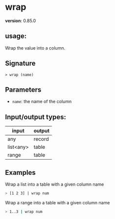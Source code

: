 # wrap

**version**: 0.85.0

## **usage**:

Wrap the value into a column.

## Signature

`> wrap (name)`

## Parameters

- `name`: the name of the column

## Input/output types:

| input       | output |
| ----------- | ------ |
| any         | record |
| list\<any\> | table  |
| range       | table  |

## Examples

Wrap a list into a table with a given column name

```bash
> [1 2 3] | wrap num
```

Wrap a range into a table with a given column name

```bash
> 1..3 | wrap num
```
